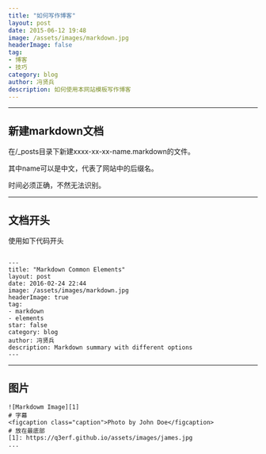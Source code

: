 ```yaml
---
title: "如何写作博客"
layout: post
date: 2015-06-12 19:48
image: /assets/images/markdown.jpg
headerImage: false
tag:
- 博客
- 技巧
category: blog
author: 冯贤兵
description: 如何使用本网站模板写作博客
---
```


---
## 新建markdown文档

在/_posts目录下新建xxxx-xx-xx-name.markdown的文件。

其中name可以是中文，代表了网站中的后缀名。

时间必须正确，不然无法识别。

---

## 文档开头
使用如下代码开头
```

---
title: "Markdown Common Elements"
layout: post
date: 2016-02-24 22:44
image: /assets/images/markdown.jpg
headerImage: true
tag:
- markdown
- elements
star: false
category: blog
author: 冯贤兵
description: Markdown summary with different options
---
```
---

## 图片
```
![Markdowm Image][1]
# 字幕
<figcaption class="caption">Photo by John Doe</figcaption>
# 放在最底部
[1]: https://q3erf.github.io/assets/images/james.jpg
...
```

